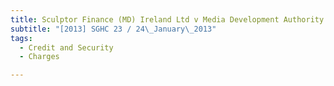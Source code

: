 ```yaml
---
title: Sculptor Finance (MD) Ireland Ltd v Media Development Authority of Singapore 
subtitle: "[2013] SGHC 23 / 24\_January\_2013"
tags:
  - Credit and Security
  - Charges

---
```


